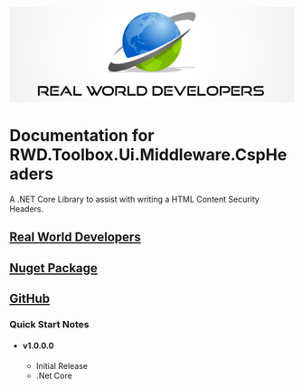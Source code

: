 [![Real World Developers Logo](images/RWDevs-header.jpg)](http://www.realworlddevelopers.com)

Documentation for RWD.Toolbox.Ui.Middleware.CspHeaders
==================================
A .NET Core Library to assist with writing a HTML Content Security Headers.

[Real World Developers](https://www.realworlddevelopers.com)
-----------------------

[Nuget Package](https://www.nuget.org/packages/RWD.Toolbox.Ui.Middleware.CspHeader/)
---------------

[GitHub](https://github.com/RealWorldDevelopers/RWD.Toolboox.Ui.Middleware)
------------------

### Quick Start Notes
* #### v1.0.0.0  
	* Initial Release
	* .Net Core
